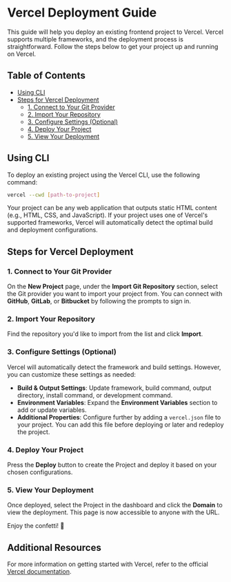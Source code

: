 # Vercel Deployment Guide

This guide will help you deploy an existing frontend project to Vercel. Vercel supports multiple frameworks, and the deployment process is straightforward. Follow the steps below to get your project up and running on Vercel.

## Table of Contents
- [Using CLI](#using-cli)
- [Steps for Vercel Deployment](#steps-for-vercel-deployment)
  - [1. Connect to Your Git Provider](#1-connect-to-your-git-provider)
  - [2. Import Your Repository](#2-import-your-repository)
  - [3. Configure Settings (Optional)](#3-configure-settings-optional)
  - [4. Deploy Your Project](#4-deploy-your-project)
  - [5. View Your Deployment](#5-view-your-deployment)

## Using CLI

To deploy an existing project using the Vercel CLI, use the following command:

```sh
vercel --cwd [path-to-project]
```

Your project can be any web application that outputs static HTML content (e.g., HTML, CSS, and JavaScript). If your project uses one of Vercel's supported frameworks, Vercel will automatically detect the optimal build and deployment configurations.

## Steps for Vercel Deployment

### 1. Connect to Your Git Provider

On the **New Project** page, under the **Import Git Repository** section, select the Git provider you want to import your project from. You can connect with **GitHub**, **GitLab**, or **Bitbucket** by following the prompts to sign in.

### 2. Import Your Repository

Find the repository you'd like to import from the list and click **Import**.

### 3. Configure Settings (Optional)

Vercel will automatically detect the framework and build settings. However, you can customize these settings as needed:

- **Build & Output Settings**: Update framework, build command, output directory, install command, or development command.
- **Environment Variables**: Expand the **Environment Variables** section to add or update variables.
- **Additional Properties**: Configure further by adding a `vercel.json` file to your project. You can add this file before deploying or later and redeploy the project.

### 4. Deploy Your Project

Press the **Deploy** button to create the Project and deploy it based on your chosen configurations.

### 5. View Your Deployment

Once deployed, select the Project in the dashboard and click the **Domain** to view the deployment. This page is now accessible to anyone with the URL.

Enjoy the confetti! 🎉

## Additional Resources

For more information on getting started with Vercel, refer to the official [Vercel documentation](https://vercel.com/docs/getting-started-with-vercel/import).

